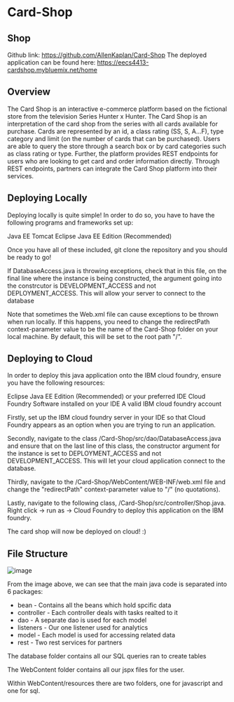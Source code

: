 # Card-Shop

## Shop
Github link: https://github.com/AllenKaplan/Card-Shop
The deployed application can be found here: https://eecs4413-cardshop.mybluemix.net/home 

## Overview
The Card Shop is an interactive e-commerce platform based on the fictional store from the television Series Hunter x Hunter. The Card Shop is an interpretation of the card shop from the series with all cards available for purchase. Cards are represented by an id, a class rating (SS, S, A...F), type category and limit (on the number of cards that can be purchased). Users are able to query the store through a search box or by card categories such as class rating or type. Further, the  platform provides REST endpoints for users who are looking to get card and order information directly. Through REST endpoints, partners can integrate the Card Shop platform into their services.


## Deploying Locally

Deploying locally is quite simple! In order to do so, you have to have the following programs and frameworks set up:

Java EE
Tomcat
Eclipse Java EE Edition (Recommended)

Once you have all of these included, git clone the repository and you should be ready to go!

If DatabaseAccess.java is throwing exceptions, check that in this file, on the final line where the instance is being constructed, the argument going into the constrcutor is DEVELOPMENT_ACCESS and not DEPLOYMENT_ACCESS. This will allow your server to connect to the database  

Note that sometimes the Web.xml file can cause exceptions to be thrown when run locally. If this happens, you need to change the redirectPath context-parameter value to be the name of the Card-Shop folder on your local machine. By default, this will be set to the root path "/".

## Deploying to Cloud

In order to deploy this java application onto the IBM cloud foundry, ensure you have the following resources: 

Eclipse Java EE Edition (Recommended) or your preferred IDE
Cloud Foundry Software installed on your IDE
A valid IBM cloud foundry account

Firstly, set up the IBM cloud foundry server in your IDE so that Cloud Foundry appears as an option when you are trying to run an application.

Secondly, navigate to the class /Card-Shop/src/dao/DatabaseAccess.java and ensure that on the last line of this class, the constructor argument for the instance is set to DEPLOYMENT_ACCESS and not DEVELOPMENT_ACCESS. This will let your cloud application connect to the database. 

Thirdly, navigate to the /Card-Shop/WebContent/WEB-INF/web.xml file and change the "redirectPath" context-parameter value to "/" (no quotations).  

Lastly, navigate to the following class, /Card-Shop/src/controller/Shop.java. Right click -> run as -> Cloud Foundry to deploy this application on the IBM foundry.

The card shop will now be deployed on cloud! :)

## File Structure
![image](https://user-images.githubusercontent.com/35306396/79798985-c6c53e80-8327-11ea-8148-b5923fd9cb7a.png)

From the image above, we can see that the main java code is separated into 6 packages: 
- bean - Contains all the beans which hold spcific data
- controller - Each controller deals with tasks realted to it
- dao - A separate dao is used for each model
- listeners - Our one listener used for analytics
- model - Each model is used for accessing related data
- rest - Two rest services for partners

The database folder contains all our SQL queries ran to create tables

The WebContent folder contains all our jspx files for the user.

Within WebContent/resources there are two folders, one for javascript and one for sql.
